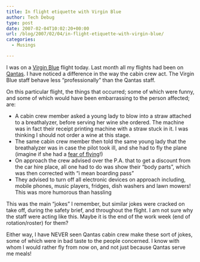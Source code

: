 ```yaml
---
title: In flight etiquette with Virgin Blue
author: Tech Debug
type: post
date: 2007-02-04T10:02:20+00:00
url: /blog/2007/02/04/in-flight-etiquette-with-virgin-blue/
categories:
  - Musings

---
```

I was on a [Virgin Blue][1] flight today. Last month all my flights had been on [Qantas][2]. I have noticed a difference in the way the cabin crew act. The Virgin Blue staff behave less &#8220;professionally&#8221; than the Qantas staff.

On this particular flight, the things that occurred; some of which were funny, and some of which would have been embarrassing to the person affected; are:

  * A cabin crew member asked a young lady to blow into a straw attached to a breathalyzer, before serving her wine she ordered. The machine was in fact their receipt printing machine with a straw stuck in it. I was thinking I should not order a wine at this stage.
  * The same cabin crew member then told the same young lady that the breathalyzer was in case the pilot took ill, and she had to fly the plane (imagine if she had a [fear of flying][3]!)
  * On approach the crew advised over the P.A. that to get a discount from the car hire place, all one had to do was show their &#8220;body parts&#8221;, which was then corrected with &#8220;i mean boarding pass&#8221;
  * They advised to turn off all electronic devices on approach including, mobile phones, music players, fridges, dish washers and lawn mowers! This was more humorous than hassling

This was the main &#8220;jokes&#8221; I remember, but similar jokes were cracked on take off, during the safety brief, and throughout the flight. I am not sure why the staff were acting like this. Maybe it is the end of the work week (end of rotation/roster) for them?

Either way, I have NEVER seen Qantas cabin crew make these sort of jokes, some of which were in bad taste to the people concerned. I know with whom I would rather fly from now on, and not just because Qantas serve me meals!

 [1]: http://www.virginblue.com.au
 [2]: http://www.qantas.com.au
 [3]: http://en.wikipedia.org/wiki/Fear_of_flying